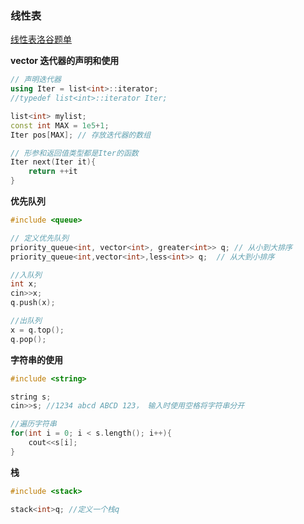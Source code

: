 ### 线性表

[线性表洛谷题单](https://www.luogu.com.cn/training/113#problems)

**vector 迭代器的声明和使用**

```c++
// 声明迭代器
using Iter = list<int>::iterator; 
//typedef list<int>::iterator Iter;

list<int> mylist;
const int MAX = 1e5+1;
Iter pos[MAX]; // 存放迭代器的数组

// 形参和返回值类型都是Iter的函数
Iter next(Iter it){
    return ++it
}
```

**优先队列**

```c++
#include <queue>

// 定义优先队列
priority_queue<int, vector<int>, greater<int>> q; // 从小到大排序
priority_queue<int,vector<int>,less<int>> q;  // 从大到小排序

//入队列
int x;
cin>>x;
q.push(x);

//出队列
x = q.top();
q.pop();
```

**字符串的使用**

```c++
#include <string>

string s;
cin>>s; //1234 abcd ABCD 123， 输入时使用空格将字符串分开

//遍历字符串
for(int i = 0; i < s.length(); i++){
    cout<<s[i];
}
```

**栈**

```c++
#include <stack>

stack<int>q; //定义一个栈q
```

